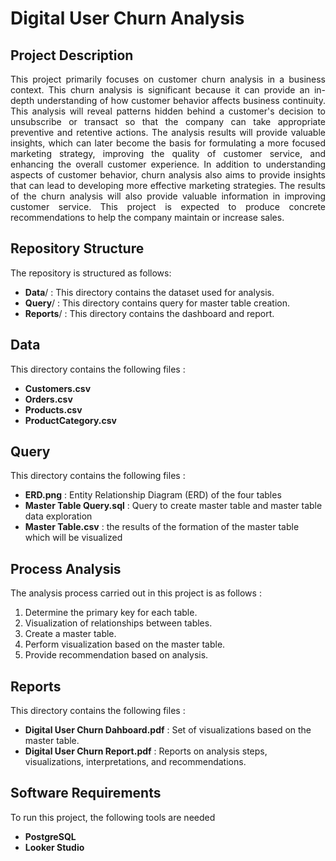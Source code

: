 <p align="center">
  <h1> Digital User Churn Analysis </h1>
</p>

## Project Description
<p align="justify">
This project primarily focuses on customer churn analysis in a business context. This churn analysis is significant because it can provide an in-depth understanding of how customer behavior affects business continuity. This analysis will reveal patterns hidden behind a customer's decision to unsubscribe or transact so that the company can take appropriate preventive and retentive actions. The analysis results will provide valuable insights, which can later become the basis for formulating a more focused marketing strategy, improving the quality of customer service, and enhancing the overall customer experience. In addition to understanding aspects of customer behavior, churn analysis also aims to provide insights that can lead to developing more effective marketing strategies. The results of the churn analysis will also provide valuable information in improving customer service. This project is expected to produce concrete recommendations to help the company maintain or increase sales.
</p>

## Repository Structure
<p align="justify">
The repository is structured as follows:

  * **Data**/    : This directory contains the dataset used for analysis.
  * **Query**/   : This directory contains query for master table creation.
  * **Reports**/ : This directory contains the dashboard and report.

</p>

## Data
<p align="justify">
This directory contains the following files :

  * **Customers.csv**
  * **Orders.csv**
  * **Products.csv**
  * **ProductCategory.csv**
    
</p>

## Query
<p align="justify">
This directory contains the following files :

  * **ERD.png** : Entity Relationship Diagram (ERD) of the four tables
  * **Master Table Query.sql** : Query to create master table and master table data exploration
  * **Master Table.csv** : the results of the formation of the master table which will be visualized
   
</p>

## Process Analysis
<p align="justify">
The analysis process carried out in this project is as follows :

  1. Determine the primary key for each table.
  2. Visualization of relationships between tables.
  3. Create a master table.
  4. Perform visualization based on the master table.
  5. Provide recommendation based on analysis.

</p>

## Reports
<p align="justify">
This directory contains the following files :

  * **Digital User Churn Dahboard.pdf** : Set of visualizations based on the master table.
  * **Digital User Churn Report.pdf** : Reports on analysis steps, visualizations, interpretations, and recommendations.

</p>

## Software Requirements
<p align="justify">
To run this project, the following tools are needed

  * **PostgreSQL**
  * **Looker Studio**
  
</p>
